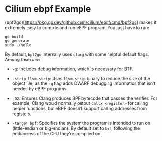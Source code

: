 # Cilium ebpf Example

(bpf2go)[https://pkg.go.dev/github.com/cilium/ebpf/cmd/bpf2go] makes it extremely easy to compile and run eBPF program. You just have to run:
```
go build
go generate
sudo ./hello
```

By default, `bpf2go` internally uses `clang` with some helpful default flags. Among them are:

- `-g`: Includes debug information, which is necessary for BTF.

- `-strip llvm-strip`: Uses `llvm-strip` binary to reduce the size of the object file, as the `-g` flag adds DWARF debugging information that isn’t needed by eBPF programs.

- `-O2`: Ensures Clang produces BPF bytecode that passes the verifier. For example, Clang would normally output `callx <register>` for calling helper functions, but eBPF doesn’t support calling addresses from registers.

- `-target bpf`: Specifies the system the program is intended to run on (little-endian or big-endian). By default set to `bpf`, following the endianness of the CPU they’re compiled on.
